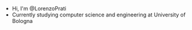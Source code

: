 - Hi, I'm @LorenzoPrati
- Currently studying computer science and engineering at University of Bologna

<!---
LorenzoPrati/LorenzoPrati is a ✨ special ✨ repository because its `README.md` (this file) appears on your GitHub profile.
You can click the Preview link to take a look at your changes.
--->
